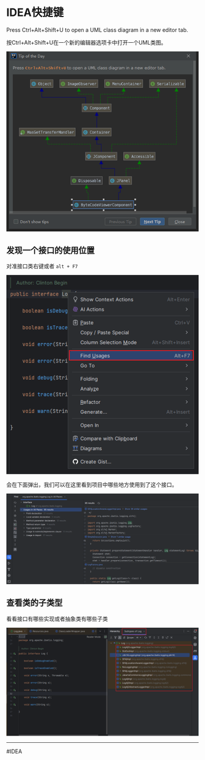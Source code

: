 # IDEA快捷键

Press Ctrl+Alt+Shift+U to open a UML class diagram in a new editor tab.

按Ctrl+Alt+Shift+U在一个新的编辑器选项卡中打开一个UML类图。

![](img/6c140c101377e0e0894d989827a84222.png)


## 发现一个接口的使用位置

对准接口类右键或者 `alt + F7`

![](img/IDEA快捷键_20240118.png)

会在下面弹出，我们可以在这里看到项目中哪些地方使用到了这个接口。

![](img/IDEA快捷键_20240118_1.png)

## 查看类的子类型

看看接口有哪些实现或者抽象类有哪些子类

![](img/IDEA快捷键_20240118_2.png)

---
#IDEA
